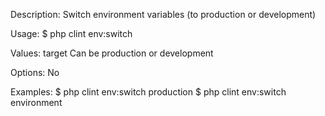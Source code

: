 Description:
  Switch environment variables (to production or development)

Usage:
  $ php clint env:switch <target>

Values:
  target
    Can be production or development

Options:
  No

Examples:
  $ php clint env:switch production
  $ php clint env:switch environment
